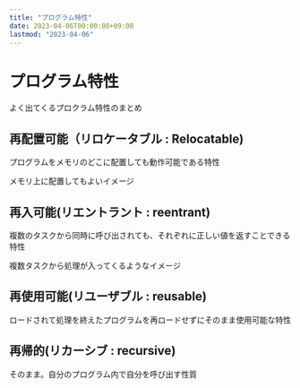 ```yaml
---
title: "プログラム特性"
date: 2023-04-06T00:00:00+09:00
lastmod: "2023-04-06"
---
```

# プログラム特性

よく出てくるプロクラム特性のまとめ

## 再配置可能（リロケータブル : Relocatable)

プログラムをメモリのどこに配置しても動作可能である特性

メモリ上に配置してもよいイメージ

## 再入可能(リエントラント : reentrant)

複数のタスクから同時に呼び出されても、それぞれに正しい値を返すことできる特性

複数タスクから処理が入ってくるようなイメージ

## 再使用可能(リユーザブル : reusable)

ロードされて処理を終えたプログラムを再ロードせずにそのまま使用可能な特性

## 再帰的(リカーシブ : recursive)

そのまま。自分のプログラム内で自分を呼び出す性質